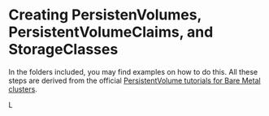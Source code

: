# Creating PersistenVolumes, PersistentVolumeClaims, and StorageClasses

In the folders included, you may find examples on how to do this. 
All these steps are derived from the official [PersistentVolume tutorials for Bare Metal clusters].

L

[PersistentVolume tutorials for Bare Metal clusters]:https://github.com/kubernetes-incubator/external-storage/tree/master/local-volume
